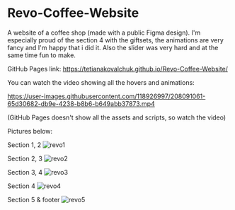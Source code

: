 # Revo-Coffee-Website
A website of a coffee shop (made with a public Figma design).
I'm especially proud of the section 4 with the giftsets, the animations are very fancy and I'm happy that i did it. Also the slider was very hard and at the same time fun to make.

GitHub Pages link: https://tetianakovalchuk.github.io/Revo-Coffee-Website/


You can watch the video showing all the hovers and animations:



https://user-images.githubusercontent.com/118926997/208091061-65d30682-db9e-4238-b8b6-b649abb37873.mp4



(GitHub Pages doesn't show all the assets and scripts, so watch the video)

Pictures below:

Section 1, 2
![revo1](https://user-images.githubusercontent.com/118926997/208092258-3cdaceaf-ea91-4480-ba4f-6c823b3589f9.png)


Section 2, 3
![revo2](https://user-images.githubusercontent.com/118926997/208092284-f217227e-0795-48ea-931f-468d0ea459f9.png)


Section 3, 4
![revo3](https://user-images.githubusercontent.com/118926997/208092310-4c46c3a0-9766-44ec-8df7-d8dc1424d003.png)


Section 4
![revo4](https://user-images.githubusercontent.com/118926997/208092339-944c7c45-04cb-477a-bc72-3a97ebada644.png)


Section 5 & footer
![revo5](https://user-images.githubusercontent.com/118926997/208092352-44675e74-f0b9-42c0-bec3-1343fe478d0d.png)
